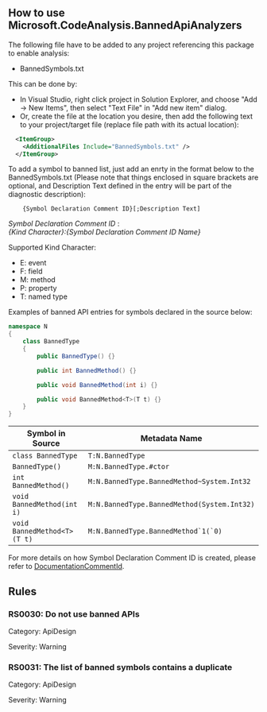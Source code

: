 How to use Microsoft.CodeAnalysis.BannedApiAnalyzers
--------------------------------

The following file have to be added to any project referencing this package to enable analysis:

- BannedSymbols.txt

This can be done by:

- In Visual Studio, right click project in Solution Explorer, and choose "Add -> New Items", then select "Text File" in "Add new item" dialog.
- Or, create the file at the location you desire, then add the following text to your project/target file (replace file path with its actual location):

```xml
  <ItemGroup>
    <AdditionalFiles Include="BannedSymbols.txt" />
  </ItemGroup>
  ```

To add a symbol to banned list, just add an enrty in the format below to the BannedSymbols.txt (Please note that things enclosed in square brackets are optional, and Description Text defined in the entry will be part of the diagnostic description):

        {Symbol Declaration Comment ID}[;Description Text]

_Symbol Declaration Comment ID_ :  
_{Kind Character}:{Symbol Declaration Comment ID Name}_

Supported Kind Character:
- E: event  
- F: field  
- M: method  
- P: property  
- T: named type  



Examples of banned API entries for symbols declared in the source below:

```cs
namespace N
{
    class BannedType
    {
        public BannedType() {}

        public int BannedMethod() {}

        public void BannedMethod(int i) {}

        public void BannedMethod<T>(T t) {}
    }
}
```

| Symbol in Source                      | Metadata Name |
| -----------                           | ----------- |
| `class BannedType`                    | `T:N.BannedType`       |
| `BannedType()`                        | `M:N.BannedType.#ctor`       |
| `int BannedMethod()`                  | `M:N.BannedType.BannedMethod~System.Int32`       |
| `void BannedMethod(int i)`            | `M:N.BannedType.BannedMethod(System.Int32)`       |
| `void BannedMethod<T>(T t)`           | ``M:N.BannedType.BannedMethod`1(`0)``       |

For more details on how Symbol Declaration Comment ID is created, please refer to [DocumentationCommentId](http://source.roslyn.io/#Microsoft.CodeAnalysis/DocumentationCommentId.cs,483141c2cbc3eaa6).

Rules
--------------------------------
### RS0030: Do not use banned APIs ###

Category: ApiDesign

Severity: Warning

### RS0031: The list of banned symbols contains a duplicate ###

Category: ApiDesign

Severity: Warning